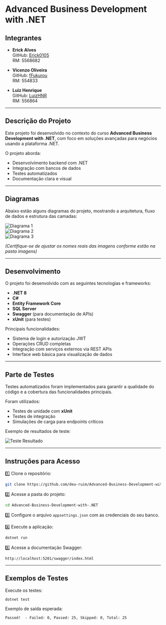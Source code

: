 
# Advanced Business Development with .NET

## Integrantes

- **Erick Alves**  
  GitHub: [Erick0105](https://github.com/Erick0105)  
  RM: 5568682

- **Vicenzo Oliveira**  
  GitHub: [fFukurou](https://github.com/fFukurou)  
  RM: 554833

- **Luiz Henrique**  
  GitHub: [LuizHNR](https://github.com/LuizHNR)  
  RM: 556864

---

## Descrição do Projeto

Este projeto foi desenvolvido no contexto do curso **Advanced Business Development with .NET**, com foco em soluções avançadas para negócios usando a plataforma .NET.

O projeto aborda:
- Desenvolvimento backend com .NET
- Integração com bancos de dados
- Testes automatizados
- Documentação clara e visual

---

## Diagramas

Abaixo estão alguns diagramas do projeto, mostrando a arquitetura, fluxo de dados e estrutura das camadas:

![Diagrama 1](imagens/diagrama1.png)  
![Diagrama 2](imagens/diagrama2.png)  
![Diagrama 3](imagens/diagrama3.png)

*(Certifique-se de ajustar os nomes reais das imagens conforme estão na pasta imagens)*

---

## Desenvolvimento

O projeto foi desenvolvido com as seguintes tecnologias e frameworks:
- **.NET 8**
- **C#**
- **Entity Framework Core**
- **SQL Server**
- **Swagger** (para documentação de APIs)
- **xUnit** (para testes)

Principais funcionalidades:
- Sistema de login e autorização JWT
- Operações CRUD completas
- Integração com serviços externos via REST APIs
- Interface web básica para visualização de dados

---

## Parte de Testes

Testes automatizados foram implementados para garantir a qualidade do código e a cobertura das funcionalidades principais.

Foram utilizados:
- Testes de unidade com **xUnit**
- Testes de integração
- Simulações de carga para endpoints críticos

Exemplo de resultados de teste:

![Teste Resultado](imagens/teste_resultado.png)

---

## Instruções para Acesso

1️⃣ Clone o repositório:
```bash
git clone https://github.com/deu-ruim/Advanced-Business-Development-with-.NET.git
```

2️⃣ Acesse a pasta do projeto:
```bash
cd Advanced-Business-Development-with-.NET
```

3️⃣ Configure o arquivo `appsettings.json` com as credenciais do seu banco.

4️⃣ Execute a aplicação:
```bash
dotnet run
```

5️⃣ Acesse a documentação Swagger:
```
http://localhost:5201/swagger/index.html
```

---

## Exemplos de Testes

Execute os testes:
```bash
dotnet test
```

Exemplo de saída esperada:
```
Passed!  - Failed: 0, Passed: 25, Skipped: 0, Total: 25
```
